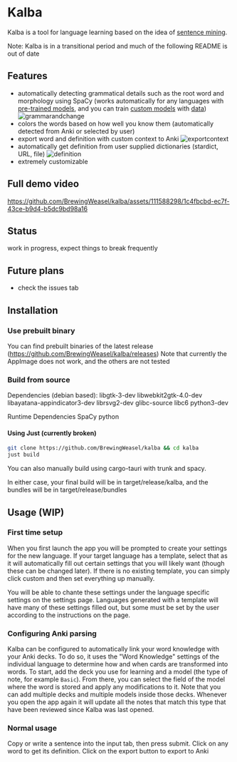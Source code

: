 # Kalba

Kalba is a tool for language learning based on the idea of [sentence mining](https://refold.la/roadmap/stage-2/a/basic-sentence-mining).

Note: Kalba is in a transitional period and much of the following README is out of date

## Features

- automatically detecting grammatical details such as the root word and morphology using SpaCy (works automatically for any languages with [pre-trained models](), and you can train [custom models](https://spacy.io/usage/training) with [data](https://universaldependencies.org/))
  ![grammarandchange](https://github.com/BrewingWeasel/kalba/assets/111588298/32449ad7-9bf8-41f8-9768-cae3bc3c19dc)
- colors the words based on how well you know them (automatically detected from Anki or selected by user)
- export word and definition with custom context to Anki
  ![exportcontext](https://github.com/BrewingWeasel/kalba/assets/111588298/ccd64024-a48c-4451-9e72-92a0fda23eaa)
- automatically get definition from user supplied dictionaries (stardict, URL, file)
  ![definition](https://github.com/BrewingWeasel/kalba/assets/111588298/3e0a9658-234b-4bf4-9d9f-733a7ced9aa3)
- extremely customizable

## Full demo video

<https://github.com/BrewingWeasel/kalba/assets/111588298/1c4fbcbd-ec7f-43ce-b9d4-b5dc9bd98a16>

## Status

work in progress, expect things to break frequently

## Future plans

- check the issues tab

## Installation

### Use prebuilt binary

You can find prebuilt binaries of the latest release (<https://github.com/BrewingWeasel/kalba/releases>)
Note that currently the AppImage does not work, and the others are not tested

### Build from source

Dependencies (debian based):
libgtk-3-dev libwebkit2gtk-4.0-dev libayatana-appindicator3-dev librsvg2-dev glibc-source libc6 python3-dev

Runtime Dependencies
SpaCy python

#### Using Just (currently broken)

```sh
git clone https://github.com/BrewingWeasel/kalba && cd kalba
just build
```

You can also manually build using cargo-tauri with trunk and spacy.

In either case, your final build will be in target/release/kalba, and the bundles will be in target/release/bundles

## Usage (WIP)

### First time setup

When you first launch the app you will be prompted to create your settings for the new language. If your target language has a template, select that as it will automatically fill out certain settings that you will likely want (though these can be changed later). If there is no existing template, you can simply click custom and then set everything up manually.

You will be able to chante these settings under the language specific settings on the settings page. Languages generated with a template will have many of these settings filled out, but some must be set by the user according to the instructions on the page.

### Configuring Anki parsing

Kalba can be configured to automatically link your word knowledge with your Anki decks. To do so, it uses the "Word Knowledge" settings of the individual language to determine how and when cards are transformed into words.
To start, add the deck you use for learning and a model (the type of note, for example `Basic`). From there, you can select the field of the model where the word is stored and apply any modifications to it. Note that you can add multiple decks and multiple models inside those decks.
Whenever you open the app again it will update all the notes that match this type that have been reviewed since Kalba was last opened.

### Normal usage

Copy or write a sentence into the input tab, then press submit.
Click on any word to get its definition.
Click on the export button to export to Anki
